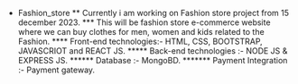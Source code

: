 * Fashion_store
** Currently i am working on Fashion store project from 15 december 2023.
*** This will be fashion store e-commerce website where we can buy clothes for men, women and kids related to the Fashion.
**** Front-end technologies:- HTML, CSS, BOOTSTRAP, JAVASCRIOT and REACT JS.
***** Back-end technologies :- NODE JS & EXPRESS JS.
****** Database :- MongoBD.
******* Payment Integration :- Payment gateway.

